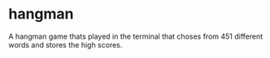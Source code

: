 # hangman
A hangman game thats played in the terminal that choses from 451 different words and stores the high scores.
